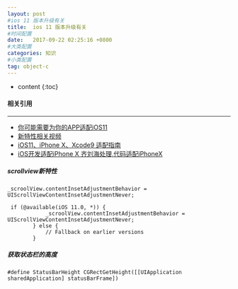 ```yaml
---
layout: post
#ios 11 版本升级有关
title:  ios 11 版本升级有关
#时间配置
date:   2017-09-22 02:25:16 +0800
#大类配置
categories: 知识
#小类配置
tag: object-c
---
```


* content
{:toc}

#### 相关引用
-----
* [你可能需要为你的APP适配iOS11](https://www.jianshu.com/p/370d82ba3939)
* [新特性相关视频](https://developer.apple.com/videos/play/wwdc2017/204/)
* [iOS11、iPhone X、Xcode9 适配指南](http://www.cocoachina.com/ios/20171011/20737.html)
* [iOS开发适配iPhone X 齐刘海处理,代码适配iPhoneX](http://blog.csdn.net/q644419002/article/details/78053217)<br>

##### scrollview新特性
```objc
_scroolView.contentInsetAdjustmentBehavior = UIScrollViewContentInsetAdjustmentNever;

 if (@available(iOS 11.0, *)) {
            _scroolView.contentInsetAdjustmentBehavior = UIScrollViewContentInsetAdjustmentNever;
        } else {
            // Fallback on earlier versions
        }
```
##### 获取状态栏的高度
```objc
#define StatusBarHeight CGRectGetHeight([[UIApplication sharedApplication] statusBarFrame])
```